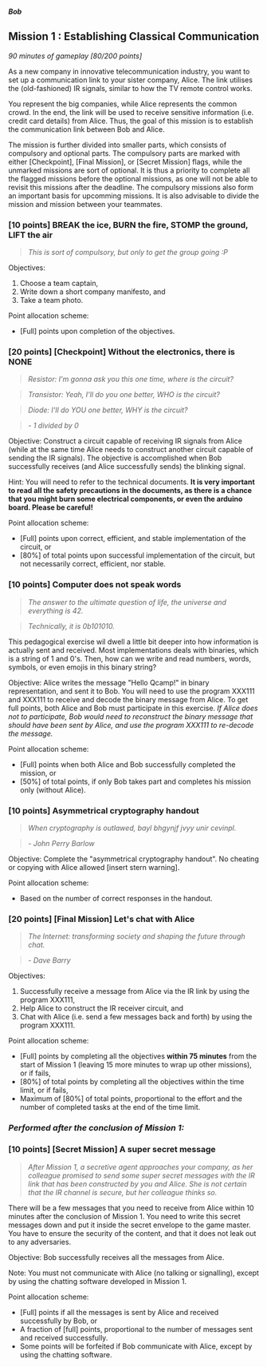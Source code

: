 **_Bob_**
## Mission 1 : Establishing Classical Communication
*90 minutes of gameplay [80/200 points]*

As a new company in innovative telecommunication industry, you want to set up a communication link to your sister company, Alice. The link utilises the (old-fashioned) IR signals, similar to how the TV remote control works.

You represent the big companies, while Alice represents the common crowd. In the end, the link will be used to receive sensitive information (i.e. credit card details) from Alice. Thus, the goal of this mission is to establish the communication link between Bob and Alice.

The mission is further divided into smaller parts, which consists of compulsory and optional parts. The compulsory parts are marked with either [Checkpoint], [Final Mission], or [Secret Mission] flags, while the unmarked missions are sort of optional. It is thus a priority to complete all the flagged missions before the optional missions, as one will not be able to revisit this missions after the deadline. The compulsory missions also form an important basis for upcomming missions. It is also advisable to divide the mission and mission between your teammates.

### [10 points] BREAK the ice, BURN the fire, STOMP the ground, LIFT the air
> *This is sort of compulsory, but only to get the group going :P*

Objectives:
1. Choose a team captain,
1. Write down a short company manifesto, and
1. Take a team photo.

Point allocation scheme:
* [Full] points upon completion of the objectives.

### [20 points] [Checkpoint] Without the electronics, there is NONE
> *Resistor: I'm gonna ask you this one time, where is the circuit?*

> *Transistor: Yeah, I'll do you one better, WHO is the circuit?*

> *Diode: I'll do YOU one better, WHY is the circuit?*

> *- 1 divided by 0*

Objective: Construct a circuit capable of receiving IR signals from Alice (while at the same time Alice needs to construct another circuit capable of sending the IR signals). The objective is accomplished when Bob successfully receives (and Alice successfully sends) the blinking signal.

Hint: You will need to refer to the technical documents. **It is very important to read all the safety precautions in the documents, as there is a chance that you might burn some electrical components, or even the arduino board. Please be careful!**

Point allocation scheme:
* [Full] points upon correct, efficient, and stable implementation of the circuit, or
* [80%] of total points upon successful implementation of the circuit, but not necessarily correct, efficient, nor stable.

### [10 points] Computer does not speak words
> *The answer to the ultimate question of life, the universe and everything is 42.*

> *Technically, it is 0b101010.*

This pedagogical exercise wil dwell a little bit deeper into how information is actually sent and received. Most implementations deals with binaries, which is a string of 1 and 0's. Then, how can we write and read numbers, words, symbols, or even emojis in this binary string?

Objective: Alice writes the message "Hello Qcamp!" in binary representation, and sent it to Bob. You will need to use the program XXX111 and XXX111 to receive and decode the binary message from Alice. To get full points, both Alice and Bob must participate in this exercise. *If Alice does not to participate, Bob would need to reconstruct the binary message that should have been sent by Alice, and use the program XXX111 to re-decode the message.*

Point allocation scheme:
* [Full] points when both Alice and Bob successfully completed the mission, or
* [50%] of total points, if only Bob takes part and completes his mission only (without Alice).

### [10 points] Asymmetrical cryptography handout
> *When cryptography is outlawed, bayl bhgynjf jvyy unir cevinpl.*

> *-  John Perry Barlow*

Objective: Complete the "asymmetrical cryptography handout". No cheating or copying with Alice allowed [insert stern warning].

Point allocation scheme:
* Based on the number of correct responses in the handout.

### [20 points] [Final Mission] Let's chat with Alice
> *The Internet: transforming society and shaping the future through chat.*

> *- Dave Barry*

Objectives:
1. Successfully receive a message from Alice via the IR link by using the program XXX111,
1. Help Alice to construct the IR receiver circuit, and
1. Chat with Alice (i.e. send a few messages back and forth) by using the program XXX111.

Point allocation scheme:
* [Full] points by completing all the objectives **within 75 minutes** from the start of Mission 1 (leaving 15 more minutes to wrap up other missions), or if fails,
* [80%] of total points by completing all the objectives within the time limit, or if fails,
* Maximum of [80%] of total points, proportional to the effort and the number of completed tasks at the end of the time limit.

### *Performed __after__ the conclusion of Mission 1:*
### [10 points] [Secret Mission] A super secret message
> *After Mission 1, a secretive agent approaches your company, as her colleague promised to send some super secret messages with the IR link that has been constructed by you and Alice. She is not certain that the IR channel is secure, but her colleague thinks so.*

There will be a few messages that you need to receive from Alice within 10 minutes after the conclusion of Mission 1. You need to write this secret messages down and put it inside the secret envelope to the game master. You have to ensure the security of the content, and that it does not leak out to any adversaries.

Objective: Bob successfully receives all the messages from Alice.

Note: You must not communicate with Alice (no talking or signalling), except by using the chatting software developed in Mission 1.

Point allocation scheme:
* [Full] points if all the messages is sent by Alice and received successfully by Bob, or
* A fraction of [full] points, proportional to the number of messages sent and received successfully.
* Some points will be forfeited if Bob communicate with Alice, except by using the chatting software.
